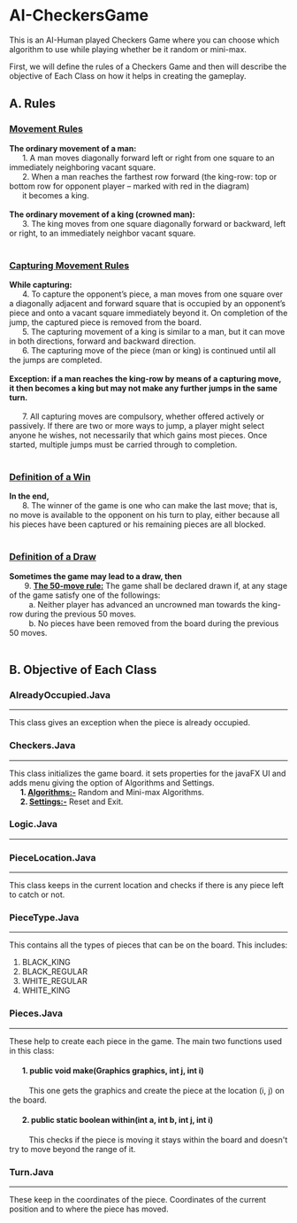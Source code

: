 # AI-CheckersGame
This is an AI-Human played Checkers Game where you can choose which algorithm to use while playing whether be it random or mini-max.

First, we will define the rules of a Checkers Game and then will describe the objective of Each Class on how it helps in creating the gameplay.

## A. Rules

### <ins>Movement Rules</ins>
 **The ordinary movement of a man:**<br />
   &nbsp;&nbsp;&nbsp;&nbsp;&nbsp;&nbsp;1. A man moves diagonally forward left or right from one square to an immediately
           neighboring vacant square.<br />
   &nbsp;&nbsp;&nbsp;&nbsp;&nbsp;&nbsp;2. When a man reaches the farthest row forward (the king-row: top or bottom row
          for opponent player – marked with red in the diagram)</br>&nbsp;&nbsp;&nbsp;&nbsp;&nbsp;&nbsp;it becomes a king.<br /><br />
 **The ordinary movement of a king (crowned man):**<br />
    &nbsp;&nbsp;&nbsp;&nbsp;&nbsp;&nbsp;3. The king moves from one square diagonally forward or backward, left or right, to
       an immediately neighbor vacant square.<br /><br />

### <ins>Capturing Movement Rules</ins><br />
**While capturing:**<br />
    &nbsp;&nbsp;&nbsp;&nbsp;&nbsp;&nbsp;4. To capture the opponent’s piece, a man moves from one square over a diagonally adjacent and forward square that is occupied by an opponent’s piece and onto a
        vacant square immediately beyond it. On completion of the jump, the captured piece is removed from the board.<br />
    &nbsp;&nbsp;&nbsp;&nbsp;&nbsp;&nbsp;5. The capturing movement of a king is similar to a man, but it can move in both directions, forward and backward direction.<br />
    &nbsp;&nbsp;&nbsp;&nbsp;&nbsp;&nbsp;6. The capturing move of the piece (man or king) is continued until all the jumps are completed.<br /><br />
**Exception: if a man reaches the king-row by means of a capturing move, it then becomes
a king but may not make any further jumps in the same turn.**<br /><br />
    &nbsp;&nbsp;&nbsp;&nbsp;&nbsp;&nbsp;7. All capturing moves are compulsory, whether offered actively or passively. If there are two or more ways to jump, a player might select anyone he wishes, not necessarily that which gains most pieces. Once started, multiple jumps must be carried through to completion.<br /><br />
        
### <ins>Definition of a Win</ins>

**In the end,**<br />
     &nbsp;&nbsp;&nbsp;&nbsp;&nbsp;&nbsp;8. The winner of the game is one who can make the last move; that is, no move is
available to the opponent on his turn to play, either because all his pieces have
been captured or his remaining pieces are all blocked.<br /><br />
### <ins>Definition of a Draw</ins>

**Sometimes the game may lead to a draw, then**<br />
    &nbsp;&nbsp;&nbsp;&nbsp;&nbsp;&nbsp; 9. **<ins>The 50-move rule:</ins>** The game shall be declared drawn if, at any stage of the game
         satisfy one of the followings:<br />
      &nbsp;&nbsp;&nbsp;&nbsp;&nbsp;&nbsp;&nbsp;&nbsp; a. Neither player has advanced an uncrowned man towards the king-row
during the previous 50 moves.<br />
      &nbsp;&nbsp;&nbsp;&nbsp;&nbsp;&nbsp;&nbsp;&nbsp; b. No pieces have been removed from the board during the previous 50
moves.<br /><br />

## B. Objective of Each Class

### AlreadyOccupied.Java
----
This class gives an exception when the piece is already occupied.<br />

### Checkers.Java
----
This class initializes the game board. it sets properties for the javaFX UI and adds menu giving the option of Algorithms and Settings.<br />
**&nbsp;&nbsp;&nbsp;&nbsp;&nbsp;&nbsp;1. <ins>Algorithms:-</ins>** Random and Mini-max Algorithms.<br />
**&nbsp;&nbsp;&nbsp;&nbsp;&nbsp;&nbsp;2. <ins>Settings:-</ins>** Reset and Exit.<br />

### Logic.Java
----

### PieceLocation.Java
----
This class keeps in the current location and checks if there is any piece left to catch or not.

### PieceType.Java
----
This contains all the types of pieces that can be on the board. This includes:<br />
1. BLACK_KING
2. BLACK_REGULAR
3. WHITE_REGULAR
4. WHITE_KING

### Pieces.Java
----
These help to create each piece in the game. The main two functions used in this class:
####  &nbsp;&nbsp;&nbsp;&nbsp;&nbsp;&nbsp; 1. public void make(Graphics graphics, int j, int i)
&nbsp;&nbsp;&nbsp;&nbsp;&nbsp;&nbsp;&nbsp;&nbsp;   This one gets the graphics and create the piece at the location (i, j) on the board.

#### &nbsp;&nbsp;&nbsp;&nbsp;&nbsp;&nbsp; 2. public static boolean within(int a, int b, int j, int i)
&nbsp;&nbsp;&nbsp;&nbsp;&nbsp;&nbsp;&nbsp;&nbsp;   This checks if the piece is moving it stays within the board and doesn't try to move beyond the range of it.

### Turn.Java
----
These keep in the coordinates of the piece. Coordinates of the current position and to where the piece has moved.
